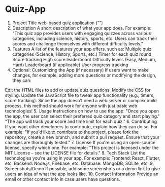 # Quiz-App
1. Project Title
 web-based quiz application ("")
2. Description
A short description of what your app does. For example:
"This quiz app provides users with engaging quizzes across various categories, including science, history, sports, etc. Users can track their scores and challenge themselves with different difficulty levels."
3. Features
A list of the features your app offers, such as:
Multiple quiz categories (Science, History, Sports, etc.)
Timer for each quiz round
Score tracking
High score leaderboard
Difficulty levels (Easy, Medium, Hard)
Leaderboard (if applicable)
User progress tracking
4. Optional: Customizing the App (if necessary)
If users want to make changes, for example, adding more questions or modifying the design, they can:

Edit the HTML files to add or update quiz questions.
Modify the CSS for styling.
Update the JavaScript file to tweak app functionality (e.g., timers, score tracking).
Since the app doesn’t need a web server or complex build process, this method should work for anyone with just basic web technologies!
5. Usage
Instructions on how to use the app:
"Once you open the app, the user can select their preferred quiz category and start playing."
"The app will track your score and time limit for each quiz."
6. Contributing
If you want other developers to contribute, explain how they can do so. For example:
"If you'd like to contribute to the project, please fork the repository, create a new branch, and submit a pull request. Ensure that your changes are thoroughly tested."
7. License
If you're using an open-source license, specify which one. For example:
"This project is licensed under the MIT License – see the LICENSE file for details."
8. Tech Stack
List the technologies you're using in your app. For example:
Frontend: React, Flutter, etc.
Backend: Node.js, Firebase, etc.
Database: MongoDB, SQLite, etc.
9. Screenshots/Demo
If possible, add some screenshots or a demo link to give users an idea of what the app looks like.
10. Contact Information
Provide an email or other contact info in case users have questions.
